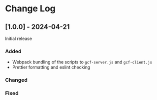 # Change Log

## [1.0.0] - 2024-04-21

Initial release

### Added

- Webpack bundling of the scripts to `gcf-server.js` and `gcf-client.js`
- Prettier formatting and eslint checking

### Changed

### Fixed
